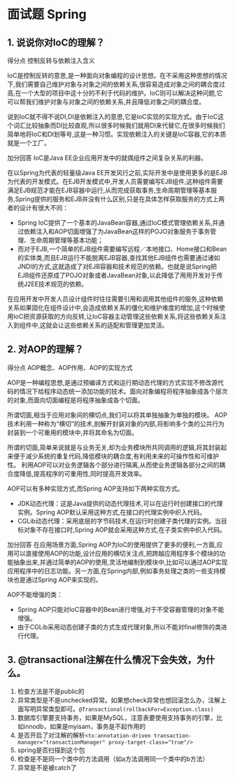 # 面试题 Spring

## 1. 说说你对IoC的理解？

得分点 控制反转与依赖注入含义

IoC是控制反转的意思,是一种面向对象编程的设计思想。在不采用这种思想的情况下,我们需要自己维护对象与对象之间的依赖关系,很容易造成对象之间的耦合度过高,在一个大型的项目中这十分的不利于代码的维护。IoC则可以解决这种问题,它可以帮我们维护对象与对象之间的依赖关系,并且降低对象之间的耦合度。

说到IoC就不得不说DI,DI是依赖注入的意思,它是IoC实现的实现方式。由于IoC这个词汇比较抽象而DI比较直观,所以很多时候我们就用DI来代替它,在很多时候我们简单地将IoC和DI划等号,这是一种习惯。实现依赖注入的关键是IoC容器,它的本质就是一个工厂。

加分回答 IoC是Java EE企业应用开发中的就偶组件之间复杂关系的利器。

在以Spring为代表的轻量级Java EE开发风行之前,实际开发中是使用更多的是EJB为代表的开发模式。在EJB开发模式中,开发人员需要编写EJB组件,这种组件需要满足EJB规范才能在EJB容器中运行,从而完成获取事务,生命周期管理等基本服务,Spring提供的服务和EJB并没有什么区别,只是在具体怎样获取服务的方式上两者的设计有很大不同：

- Spring IoC提供了一个基本的JavaBean容器,通过IoC模式管理依赖关系,并通过依赖注入和AOP切面增强了为JavaBean这样的POJO对象服务于事务管理、生命周期管理等基本功能；
- 而对于EJB,一个简单的EJB组件需要编写远程／本地接口、Home接口和Bean的实体类,而且EJB运行不能脱离EJB容器,查找其他EJB组件也需要通过诸如JNDI的方式,这就造成了对EJB容器和技术规范的依赖。也就是说Spring把EJB组件还原成了POJO对象或者JavaBean对象,以此降低了用用开发对于传统J2EE技术规范的依赖。

在应用开发中开发人员设计组件时往往需要引用和调用其他组件的服务,这种依赖关系如果固化在组件设计中,会造成依赖关系的僵化和维护难度的增加,这个时候使用IoC把资源获取的方向反转,让IoC容器主动管理这些依赖关系,将这些依赖关系注入到组件中,这就会让这些依赖关系的适配和管理更加灵活。

## 2. 对AOP的理解？

得分点 AOP概念、AOP作用、AOP的实现方式

AOP是一种编程思想,是通过预编译方式和运行期动态代理的方式实现不修改源代码的情况下给程序动态统一添加功能的技术。面向对象编程将程序抽象成各个层次的对象,而面向切面编程是将程序抽象成各个切面。

所谓切面,相当于应用对象间的横切点,我们可以将其单独抽象为单独的模块。 AOP技术利用一种称为“横切”的技术,剖解开封装对象的内部,将影响多个类的公共行为封装到一个可重用的模块中,并将其命名为切面。

所谓的切面,简单来说就是与业务无关,却为业务模块所共同调用的逻辑,将其封装起来便于减少系统的重复代码,降低模块的耦合度,有利用未来的可操作性和可维护性。 利用AOP可以对业务逻辑各个部分进行隔离,从而使业务逻辑各部分之间的耦合度降低,提高程序的可重用性,同时提高开发效率。

AOP可以有多种实现方式,而Spring AOP支持如下两种实现方式。

- JDK动态代理：这是Java提供的动态代理技术,可以在运行时创建接口的代理实例。Spring AOP默认采用这种方式,在接口的代理实例中织入代码。
- CGLib动态代理：采用底层的字节码技术,在运行时创建子类代理的实例。当目标对象不存在接口时,Spring AOP就会采用这种方式,在子类实例中织入代码。

加分回答 在应用场景方面,Spring AOP为IoC的使用提供了更多的便利,一方面,应用可以直接使用AOP的功能,设计应用的横切关注点,把跨越应用程序多个模块的功能抽象出来,并通过简单的AOP的使用,灵活地编制到模块中,比如可以通过AOP实现应用程序中的日志功能。另一方面,在Spring内部,例如事务处理之类的一些支持模块也是通过Spring AOP来实现的。

AOP不能增强的类：

- Spring AOP只能对IoC容器中的Bean进行增强,对于不受容器管理的对象不能增强。
- 由于CGLib采用动态创建子类的方式生成代理对象,所以不能对final修饰的类进行代理。

## 3. @transactional注解在什么情况下会失效，为什么。

1. 检查方法是不是public的
2. 异常类型是不是unchecked异常。如果想check异常也想回滚怎么办，注解上面写明异常类型即可。`@Transactional(rollbackFor=Exception.class)`
3. 数据库引擎要支持事务，如果是MySQL，注意表要使用支持事务的引擎，比如innodb，如果是myisam，事务是不起作用的
4. 是否开启了对注解的解析`<tx:annotation-driven transaction-manager="transactionManager" proxy-target-class="true"/>`
5. spring是否扫描到这个包
6. 检查是不是同一个类中的方法调用（如a方法调用同一个类中的b方法） 
7. 异常是不是被catch了
